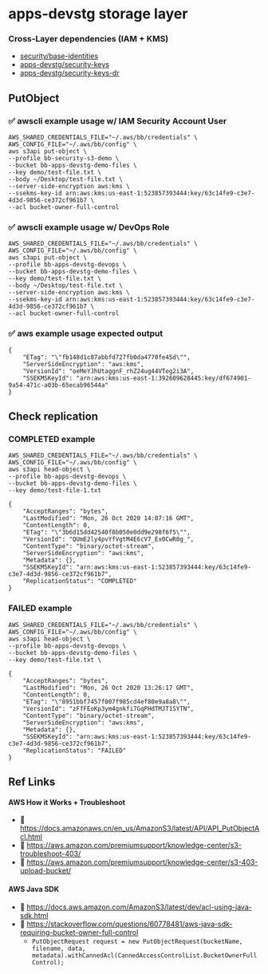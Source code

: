 # apps-devstg storage layer


### Cross-Layer dependencies (IAM + KMS)
- [security/base-identities](https://github.com/binbashar/le-tf-infra-aws/blob/master/security/base-identities/groups.tf#L94)
- [apps-devstg/security-keys](https://github.com/binbashar/le-tf-infra-aws/blob/master/apps-devstg/security-keys/kms.tf#L28)
- [apps-devstg/security-keys-dr](https://github.com/binbashar/le-tf-infra-aws/blob/master/apps-devstg/security-keys-dr/kms.tf)

## PutObject
### :white_check_mark: awscli example usage w/ IAM Security Account User
```shell
AWS_SHARED_CREDENTIALS_FILE="~/.aws/bb/credentials" \
AWS_CONFIG_FILE="~/.aws/bb/config" \
aws s3api put-object \
--profile bb-security-s3-demo \
--bucket bb-apps-devstg-demo-files \
--key demo/test-file.txt \
--body ~/Desktop/test-file.txt \
--server-side-encryption aws:kms \
--ssekms-key-id arn:aws:kms:us-east-1:523857393444:key/63c14fe9-c3e7-4d3d-9856-ce372cf961b7 \
--acl bucket-owner-full-control
```

### :white_check_mark: awscli example usage w/ DevOps Role
```shell
AWS_SHARED_CREDENTIALS_FILE="~/.aws/bb/credentials" \
AWS_CONFIG_FILE="~/.aws/bb/config" \
aws s3api put-object \
--profile bb-apps-devstg-devops \
--bucket bb-apps-devstg-demo-files \
--key demo/test-file.txt \
--body ~/Desktop/test-file.txt \
--server-side-encryption aws:kms \
--ssekms-key-id arn:aws:kms:us-east-1:523857393444:key/63c14fe9-c3e7-4d3d-9856-ce372cf961b7 \
--acl bucket-owner-full-control
```

### :white_check_mark: aws example usage expected output
```shell
{
    "ETag": "\"fb148d1c87abbfd727fb0da4770fe45d\"",
    "ServerSideEncryption": "aws:kms",
    "VersionId": "oeMeYJhUtaggnF_rhZ24ug44VTog2i3A",
    "SSEKMSKeyId": "arn:aws:kms:us-east-1:392609628445:key/df674901-9a54-471c-a03b-65ecab96544a"
}
```

## Check replication

### COMPLETED example
```
AWS_SHARED_CREDENTIALS_FILE="~/.aws/bb/credentials" \
AWS_CONFIG_FILE="~/.aws/bb/config" \
aws s3api head-object \
--profile bb-apps-devstg-devops \
--bucket bb-apps-devstg-demo-files \
--key demo/test-file-1.txt

{
    "AcceptRanges": "bytes",
    "LastModified": "Mon, 26 Oct 2020 14:07:16 GMT",
    "ContentLength": 0,
    "ETag": "\"3b6d15dd42540f8b050e0dd9e298f6f5\"",
    "VersionId": "QUmE2ly4pvYfVgtM4E6cV7_Ex0CwR0g_",
    "ContentType": "binary/octet-stream",
    "ServerSideEncryption": "aws:kms",
    "Metadata": {},
    "SSEKMSKeyId": "arn:aws:kms:us-east-1:523857393444:key/63c14fe9-c3e7-4d3d-9856-ce372cf961b7",
    "ReplicationStatus": "COMPLETED"
}

```
### FAILED example
```shell
AWS_SHARED_CREDENTIALS_FILE="~/.aws/bb/credentials" \
AWS_CONFIG_FILE="~/.aws/bb/config" \
aws s3api head-object \
--profile bb-apps-devstg-devops \
--bucket bb-apps-devstg-demo-files \
--key demo/test-file.txt \

{
    "AcceptRanges": "bytes",
    "LastModified": "Mon, 26 Oct 2020 13:26:17 GMT",
    "ContentLength": 0,
    "ETag": "\"8951bbf7457f007f985cd4ef80e9a8a8\"",
    "VersionId": "zFfFEoKp3ym4gnkfi7GqPHdTMJT1SYTN",
    "ContentType": "binary/octet-stream",
    "ServerSideEncryption": "aws:kms",
    "Metadata": {},
    "SSEKMSKeyId": "arn:aws:kms:us-east-1:523857393444:key/63c14fe9-c3e7-4d3d-9856-ce372cf961b7",
    "ReplicationStatus": "FAILED"
}

```

## Ref Links
#### AWS How it Works + Troubleshoot
- :ledger: https://docs.amazonaws.cn/en_us/AmazonS3/latest/API/API_PutObjectAcl.html
- :ledger: https://aws.amazon.com/premiumsupport/knowledge-center/s3-troubleshoot-403/
- :ledger: https://aws.amazon.com/premiumsupport/knowledge-center/s3-403-upload-bucket/

#### AWS Java SDK
- :blue_book: https://docs.aws.amazon.com/AmazonS3/latest/dev/acl-using-java-sdk.html
- :orange_book: https://stackoverflow.com/questions/60778481/aws-java-sdk-requiring-bucket-owner-full-control
    - `PutObjectRequest request = new PutObjectRequest(bucketName, filename, data, metadata).withCannedAcl(CannedAccessControlList.BucketOwnerFullControl);`
